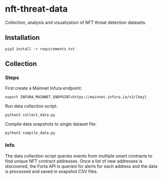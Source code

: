 # nft-threat-data

Collection, analysis and visualization of NFT threat detection datasets.

## Installation

`pip3 install -r requirements.txt`

## Collection

### Steps

First create a Mainnet Infura endpoint:

`export INFURA_MAINNET_ENDPOINT=https://mainnet.infura.io/v3/[key]`

Run data collection script:

`python3 collect_data.py`

Compile data snapshots to single dataset file:

`python3 compile_data.py`

### Info

The data collection script queries events from multiple smart contracts to find unique NFT contract addresses. Once a list of new addresses is discovered, the Forta API is queried for alerts for each address and the data is processed and saved in snapshot CSV files.
